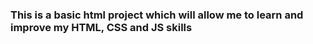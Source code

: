 ### This is a basic html project which will allow me to learn and improve my HTML, CSS and JS skills
